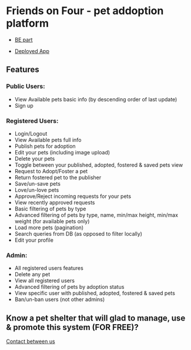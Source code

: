 # Friends on Four - pet addoption platform

- [BE part](https://github.com/YanivAf/Friends-on-Four-Pets-Adoption-BE)

- [Deployed App](https://friends-on-four.netlify.app/)

## Features
### Public Users:
- View Available pets basic info (by descending order of last update)
- Sign up

### Registered Users:
- Login/Logout
- View Available pets full info
- Publish pets for adoption
- Edit your pets (including image upload)
- Delete your pets
- Toggle between your published, adopted, fostered & saved pets view
- Request to Adopt/Foster a pet
- Return fostered pet to the publisher
- Save/un-save pets
- Love/un-love pets
- Approve/Reject incoming requests for your pets
- View recently approved requests
- Basic filtering of pets by type
- Advanced filtering of pets by type, name, min/max height, min/max weight (for available pets only)
- Load more pets (pagination)
- Search queries from DB (as opposed to filter locally)
- Edit your profile

### Admin:
- All registered users features
- Delete any pet
- View all registered users
- Advanced filtering of pets by adoption status
- View specific user with published, adopted, fostered & saved pets
- Ban/un-ban users (not other admins)

## Know a pet shelter that will glad to manage, use & promote this system (FOR FREE)?
[Contact between us](mailto:yanivaflalo@gmail.com)

